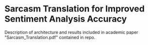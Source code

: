 # Sarcasm Translation for Improved Sentiment Analysis Accuracy
Description of architecture and results included in academic paper "Sarcasm_Translation.pdf" contained in repo.
